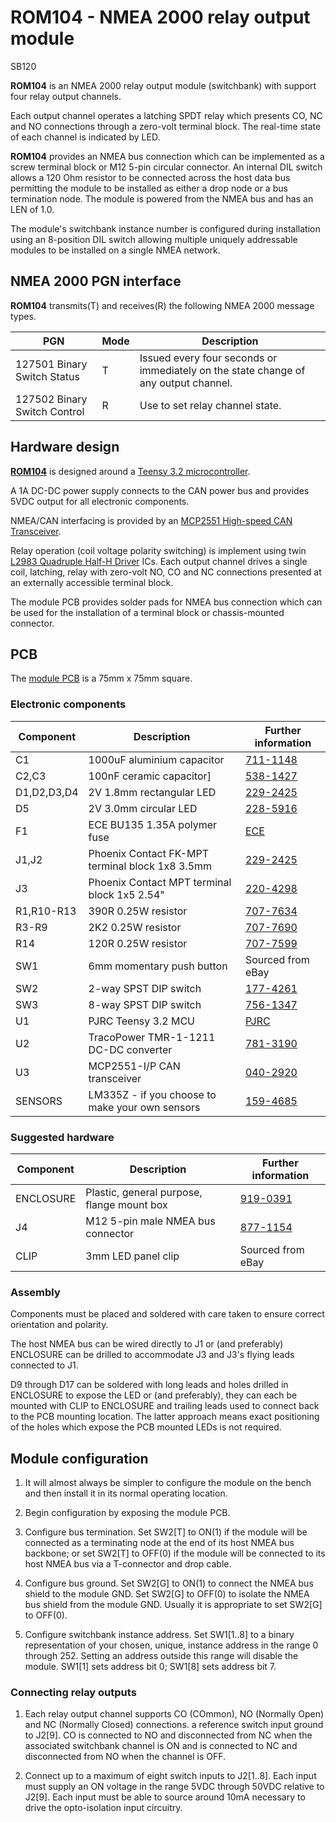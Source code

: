 # ROM104 - NMEA 2000 relay output module

SB120

__ROM104__ is an NMEA 2000 relay output module (switchbank) with
support four relay output channels.

Each output channel operates a latching SPDT relay which presents
CO, NC and NO connections through a zero-volt terminal block.
The real-time state of each channel is indicated by LED.

__ROM104__ provides an NMEA bus connection which can be implemented
as a screw terminal block or M12 5-pin circular connector.
An internal DIL switch allows a 120 Ohm resistor to be connected
across the host data bus permitting the module to be installed as
either a drop node or a bus termination node.
The module is powered from the NMEA bus and has an LEN of 1.0.

The module's switchbank instance number is configured during
installation using an 8-position DIL switch allowing multiple
uniquely addressable modules to be installed on a single NMEA
network.

## NMEA 2000 PGN interface

__ROM104__ transmits(T) and receives(R) the following NMEA 2000
message types.

| PGN | Mode | Description |
| --- | ---- | ----------- |
| 127501 Binary Switch Status  | T | Issued every four seconds or immediately on the state change of any output channel. |
| 127502 Binary Switch Control | R | Use to set relay channel state.  

## Hardware design

[__ROM104__](./ROM104.sch.pdf) is designed around a
[Teensy 3.2 microcontroller](https://www.pjrc.com/store/teensy32.html).

A 1A DC-DC power supply connects to the CAN power bus and provides 5VDC
output for all electronic components.

NMEA/CAN interfacing is provided by an
[MCP2551 High-speed CAN Transceiver](http://ww1.microchip.com/downloads/en/devicedoc/20001667g.pdf).

Relay operation (coil voltage polarity switching) is implement using
twin
[L2983 Quadruple Half-H Driver]()
ICs.
Each output channel drives a single coil, latching, relay with
zero-volt NO, CO and NC connections presented at an externally
accessible terminal block.

The module PCB provides solder pads for NMEA bus connection which can
be used for the installation of a terminal block or chassis-mounted
connector. 

## PCB

The
[module PCB](./ROM104.brd.pdf)
is a 75mm x 75mm square. 

### Electronic components

| Component   | Description                                     | Further information
|------------ |------------------------------------------------ |--------------------- |
| C1          | 1000uF aluminium capacitor                      | [711-1148](https://uk.rs-online.com/web/p/aluminium-capacitors/7111148)
| C2,C3       | 100nF ceramic capacitor]                        | [538-1427](https://uk.rs-online.com/web/p/mlccs-multilayer-ceramic-capacitors/5381427)
| D1,D2,D3,D4 | 2V 1.8mm rectangular LED                        | [229-2425](https://uk.rs-online.com/web/p/leds/2292425)
| D5          | 2V 3.0mm circular LED                           | [228-5916](https://uk.rs-online.com/web/p/leds/2285916)
| F1          | ECE BU135 1.35A polymer fuse                    | [ECE](https://www.ece.com.tw/images/cgcustom/file020170930043926.pdf)
| J1,J2       | Phoenix Contact FK-MPT terminal block 1x8 3.5mm | [229-2425](https://uk.rs-online.com/web/p/pcb-terminal-blocks/8020169)
| J3          | Phoenix Contact MPT terminal block 1x5 2.54"    | [220-4298](https://uk.rs-online.com/web/p/pcb-terminal-blocks/2204298)
| R1,R10-R13  | 390R 0.25W resistor                             | [707-7634](https://uk.rs-online.com/web/p/through-hole-resistors/7077634)
| R3-R9       | 2K2 0.25W resistor                              | [707-7690](https://uk.rs-online.com/web/p/through-hole-resistors/7077690)
| R14         | 120R 0.25W resistor                             | [707-7599](https://uk.rs-online.com/web/p/through-hole-resistors/7077599)
| SW1         | 6mm momentary push button                       | Sourced from eBay
| SW2         | 2-way SPST DIP switch                           | [177-4261](https://uk.rs-online.com/web/p/dip-sip-switches/1774261)
| SW3         | 8-way SPST DIP switch                           | [756-1347](https://uk.rs-online.com/web/p/dip-sip-switches/7561347)
| U1          | PJRC Teensy 3.2 MCU                             | [PJRC](https://www.pjrc.com/store/teensy32.html)
| U2          | TracoPower TMR-1-1211 DC-DC converter           | [781-3190](https://uk.rs-online.com/web/p/dc-dc-converters/7813190)
| U3          | MCP2551-I/P CAN transceiver                     | [040-2920](https://uk.rs-online.com/web/p/can-interface-ics/0402920)
| SENSORS     | LM335Z - if you choose to make your own sensors | [159-4685](https://uk.rs-online.com/web/p/temperature-humidity-sensor-ics/1594685)

### Suggested hardware

| Component   | Description                                     | Further information
|------------ |------------------------------------------------ |--------------------- |
| ENCLOSURE   | Plastic, general purpose, flange mount box      | [919-0391](https://uk.rs-online.com/web/p/general-purpose-enclosures/9190391)
| J4          | M12 5-pin male NMEA bus connector               | [877-1154](https://uk.rs-online.com/web/p/industrial-circular-connectors/8771154)
| CLIP        | 3mm LED panel clip                              | Sourced from eBay

### Assembly

Components must be placed and soldered with care taken to ensure
correct orientation and polarity.

The host NMEA bus can be wired directly to J1 or (and preferably)
ENCLOSURE can be drilled to accommodate J3 and J3's flying leads
connected to J1.

D9 through D17 can be soldered with long leads and holes drilled in
ENCLOSURE to expose the LED or (and preferably), they can each be
mounted with CLIP to ENCLOSURE and trailing leads used to connect
back to the PCB mounting location.
The latter approach means exact positioning of the holes which
expose the PCB mounted LEDs is not required.

## Module configuration

1. It will almost always be simpler to configure the module on the bench
   and then install it in its normal operating location.

2. Begin configuration by exposing the module PCB.

3. Configure bus termination.
   Set SW2[T] to ON(1) if the module will be connected as a terminating node
   at the end of its host NMEA bus backbone; or
   set SW2[T] to OFF(0) if the module will be connected to its host NMEA bus
   via a T-connector and drop cable.

4. Configure bus ground.
   Set SW2[G] to ON(1) to connect the NMEA bus shield to the module GND.
   Set SW2[G] to OFF(0) to isolate the NMEA bus shield from the module GND.
   Usually it is appropriate to set SW2[G] to OFF(0).

5. Configure switchbank instance address.
   Set SW1[1..8] to a binary representation of your chosen, unique, instance
   address in the range 0 through 252.
   Setting an address outside this range will disable the module.
   SW1[1] sets address bit 0; SW1[8] sets address bit 7.
   
### Connecting relay outputs

1. Each relay output channel supports CO (COmmon), NO (Normally Open) and NC
   (Normally Closed) connections. a reference switch input ground to J2[9].
   CO is connected to NO and disconnected from NC when the associated switchbank
   channel is ON and is connected to NC and disconnected from NO when the
   channel is OFF.

2. Connect up to a maximum of eight switch inputs to J2[1..8].
   Each input must supply an ON voltage in the range 5VDC through 50VDC
   relative to J2[9].
   Each input must be able to source around 10mA necessary to drive the
   opto-isolation input circuitry.
